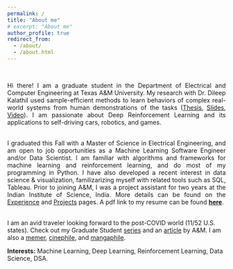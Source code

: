 ```yaml
---
permalink: /
title: "About me"
# excerpt: "About me"
author_profile: true
redirect_from: 
  - /about/
  - /about.html
---
```


<br>
<div style="text-align: justify">

<!-- Hi there! I am a Graduate student in the Department of Electrical & Computer Engineering at Texas A&M University, College Station. I am passionate about Deep Reinforcement Learning (Deep-RL) and its steadily growing area of applications to self-driving cars, robotics, and games. I have also developed recent interest in data analysis & visualization, on using tools like Tableau and Tidyverse. I am graduating this Fall with a Master of Science in Electrical Engineering, and am open to opportunities as a Software Engineer and Machine Learning Engineer. <br><br> -->

<!-- Since last summer, I have worked with -->
<!-- [Dileep Kalathil](http://people.tamu.edu/~dileep.kalathil/). -->
<!-- <a href="http://people.tamu.edu/~dileep.kalathil/">Dr. Dileep Kalathil</a> on projects that aim to learn behaviors of simulated real-world systems such as autonomous vehicles and video games. For my Thesis, I used sample-efficient imitation learning methods to learn behaviors of two sparsely-rewarded systems, using human demonstrations of the tasks involved. Prior to joining A&M, I was a project assistant for two years at the Indian Institute of Science, India. More details can be found on the <a href="http://prabhasak.github.io/experience">Experience</a> and <a href="http://prabhasak.github.io/projects">Projects</a> pages. A pdf link to my resume can be found <a href="https://prabhasak.github.io/files/Resume_Prabhasa_Kalkur.pdf">here</a>. <br><br> -->

<!-- Here, I worked with Dr. Chandra Murthy on addressing the uncertainty in indoor device self-localization, and with Dr. Navin Kashyap on the problem of routing robots for simultaneous pickup & delivery of items. <br><br> -->

Hi there! I am a graduate student in the Department of Electrical and Computer Engineering at Texas A&M University. My research with Dr. Dileep Kalathil used sample-efficient methods to learn behaviors of complex real-world systems from human demonstrations of the tasks (<a href="https://prabhasak.github.io/files/E3-Masters_Thesis_Prabhasa_Kalkur.pdf">Thesis</a>, <a href="https://prabhasak.github.io/files/E3-Masters_Thesis_Prabhasa_Kalkur_Slides.pdf">Slides</a>, <a href="https://vimeo.com/472405835">Video</a>). I am passionate about Deep Reinforcement Learning and its applications to self-driving cars, robotics, and games. <br><br>

I graduated this Fall with a Master of Science in Electrical Engineering, and am open to job opportunities as a Machine Learning Software Engineer and/or Data Scientist. I am familiar with algorithms and frameworks for machine learning and reinforcement learning, and do most of my programming in Python. I have also developed a recent interest in data science & visualization, familizarizing myself with related tools such as SQL, Tableau. Prior to joining A&M, I was a project assistant for two years at the Indian Institute of Science, India. More details can be found on the <a href="http://prabhasak.github.io/experience">Experience</a> and <a href="http://prabhasak.github.io/projects">Projects</a> pages. A pdf link to my resume can be found <a href="https://prabhasak.github.io/files/Resume_Prabhasa_Kalkur.pdf"><b>here</b></a>. <br><br>

</div>

I am an avid traveler looking forward to the post-COVID world (11/52 U.S. states). Check out my Graduate Student [series](https://www.instagram.com/explore/tags/talesattamu/) and an [article](https://engineering.tamu.edu/news/2019/05/balancing-engineering-and-creativity.html) by A&M. I am also a [memer](https://www.facebook.com/Scratchpad.IGSA/photos/a.534487949954447/2212542242149001/), [cinephile](https://letterboxd.com/prabhasa/), and [mangaphile](https://myanimelist.net/profile/prabhasa).

**Interests:** Machine Learning, Deep Learning, Reinforcement Learning, Data Science, DSA.


